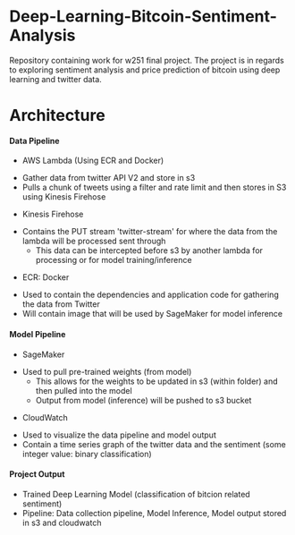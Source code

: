 # Deep-Learning-Bitcoin-Sentiment-Analysis
Repository containing work for w251 final project. The project is in regards to exploring sentiment analysis and price prediction of bitcoin using deep learning and twitter data.


#  Architecture



#### Data Pipeline

* AWS Lambda (Using ECR and Docker)
 - Gather data from twitter API V2 and store in s3
 - Pulls a chunk of tweets using a filter and rate limit and then stores in S3 using Kinesis Firehose


* Kinesis Firehose
 - Contains the PUT stream 'twitter-stream' for where the data from the lambda will be processed sent through
    - This data can be intercepted before s3 by another lambda for processing or for model training/inference

* ECR: Docker
 - Used to contain the dependencies and application code for gathering the data from Twitter
 - Will contain image that will be used by SageMaker for model inference

#### Model Pipeline

* SageMaker
 - Used to pull pre-trained weights (from model)
    - This allows for the weights to be updated in s3 (within folder) and then pulled into the model
    - Output from model (inference) will be pushed to s3 bucket

* CloudWatch
 - Used to visualize the data pipeline and model output
 - Contain a time series graph of the twitter data and the sentiment (some integer value: binary classification)


#### Project Output

* Trained Deep Learning Model (classification of bitcion related sentiment)
* Pipeline: Data collection pipeline, Model Inference, Model output stored in s3 and cloudwatch
